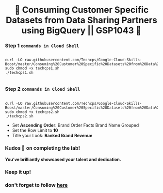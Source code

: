 <h1 align="center">
🚀  Consuming Customer Specific Datasets from Data Sharing Partners using BigQuery
 || GSP1043   🚀
</h1>

### Step 1 **`commands in Cloud Shell`**

```lookml

curl -LO raw.githubusercontent.com/Techcps/Google-Cloud-Skills-Boost/master/Consuming%20Customer%20Specific%20Datasets%20from%20Data%20Sharing%20Partners%20using%20BigQuery/techcps1.sh
sudo chmod +x techcps1.sh
./techcps1.sh


```

### Step 2 **`commands in Cloud Shell`**

```lookml

curl -LO raw.githubusercontent.com/Techcps/Google-Cloud-Skills-Boost/master/Consuming%20Customer%20Specific%20Datasets%20from%20Data%20Sharing%20Partners%20using%20BigQuery/techcps2.sh
sudo chmod +x techcps2.sh
./techcps2.sh

```

- Set **Ascending Order**: Brand Order Facts Brand Name Grouped
- Set the Row Limit to **10**
- Title your Look: **Ranked Brand Revenue**

### Kudos 🌟 on completing the lab!

#### You’ve brilliantly showcased your talent and dedication.

### Keep it up!

### don't forget to follow [here](https://youtube.com/@hellodev1?si=1GE3_P0V8xbViLhc)
